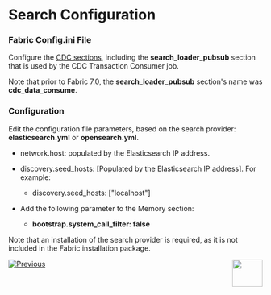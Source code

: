 # Search Configuration

### Fabric Config.ini File

Configure the [CDC sections](/articles/18_fabric_cdc/06_cdc_configuration.md), including the **search_loader_pubsub** section that is used by the CDC Transaction Consumer job.

Note that prior to Fabric 7.0, the **search_loader_pubsub** section's name was **cdc_data_consume**.

### Configuration

Edit the configuration file parameters, based on the search provider: **elasticsearch.yml** or **opensearch.yml**.

- network.host: populated by the Elasticsearch IP address.

- discovery.seed_hosts: [Populated by the Elasticsearch IP address]. For example:
  - discovery.seed_hosts: ["localhost"]

- Add the following parameter to the Memory section:
  - **bootstrap.system_call_filter: false**

Note that an installation of the search provider is required, as it is not included in the Fabric installation package.



[![Previous](/articles/images/Previous.png)](06_search_solution_limitations.md)[<img align="right" width="60" height="54" src="/articles/images/Next.png">](08_search_troubleshooting.md)
